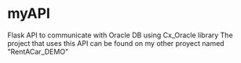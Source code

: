 # myAPI
Flask API to communicate with Oracle DB using Cx_Oracle library 
The project that uses this API can be found on my other proyect named "RentACar_DEMO"
